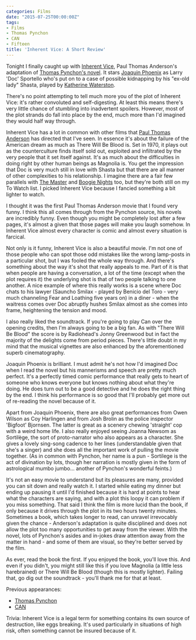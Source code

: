 ```yaml
---
categories: Films
date: "2015-07-25T00:00:00Z"
tags:
- Films
- Thomas Pynchon
- CAN
- Fifteen
title: 'Inherent Vice: A Short Review'
---
```


Tonight I finally caught up with [Inherent Vice](https://en.wikipedia.org/wiki/Inherent_Vice_(film)), Paul Thomas Anderson's adaptation of [Thomas Pynchon's novel](http://www.amazon.co.uk/Inherent-Vice-Thomas-Pynchon/dp/0099542161/ref=sr_1_4?ie=UTF8&qid=1437860132&sr=8-4&keywords=inherent+vice). It stars [Joaquin Phoenix](http://www.imdb.com/name/nm0001618/) as Larry 'Doc' Sportello who's put on to a case of possible kidnapping by his "ex-old lady" Shasta, played by [Katherine Waterston](http://www.theguardian.com/film/2015/jun/16/katherine-waterston-jk-rowlings-fantastic-beasts-harry-potter).

There's no point attempting to tell much more you of the plot of Inherent Vice: it's rather convoluted and self-digesting. At least this means there's very little chance of stumbling into inadvertent spoilers. However, most of the plot strands do fall into place by the end, much more than I'd imagined they would half way through.

Inherent Vice has a lot in common with other films that [Paul Thomas Anderson](http://www.rottentomatoes.com/celebrity/paul_thomas_anderson/) has directed that I've seen. In essence it's about the failure of the American dream as much as There Will Be Blood is. Set in 1970, it plays out as the counterculture finds itself sold out, exploited and infiltrated by the very people that it set itself against. It's as much about the difficulties in doing right by other human beings as Magnolia is. You get the impression that Doc is very much still in love with Shasta but that there are all manner of other complexities to his relationship. I imagine there are a fair few parallels with [The Master](http://www.rogerebert.com/reviews/the-master-2012) and [Boogie Nights](http://www.metacritic.com/movie/boogie-nights) too, but they're both still on my To Watch list. I picked Inherent Vice because I fancied something a bit lighter to watch.

I thought it was the first Paul Thomas Anderson movie that I found very funny. I think this all comes through from the Pynchon source, his novels are incredibly funny. Even though you might be completely lost after a few pages, it's almost a given that those pages will make you laugh somehow. In Inherent Vice almost every character is comic and almost every situation is farcical.

Not only is it funny, Inherent Vice is also a beautiful movie. I'm not one of those people who can spot those odd mistakes like the wrong lamp-posts in a particular shot, but I was fooled the whole way through. And there's something about the way it's shot that really appeals to me. Part of it is that when people are having a conversation, a lot of the time (except when the plot requires it) the underlying shot is that of two people talking to one another. A nice example of where this really works is a scene where Doc chats to his lawyer (Sauncho Smilax - played by Benicio del Toro - very much channeling Fear and Loathing five years on) in a diner - when the waitress comes over Doc abruptly hushes Smilax almost as she comes into frame, heightening the tension and mood.

I also really liked the soundtrack. If you're going to play Can over the opening credits, then I'm always going to be a big fan. As with "There Will Be Blood" the score is by Radiohead's Jonny Greenwood but in fact the majority of the delights come from period pieces. There's little doubt in my mind that the musical vignettes are also enhanced by the aforementioned superb cinematography.

Joaquin Phoenix is brilliant. I must admit he's not how I'd imagined Doc when I read the novel but his mannerisms and speech are pretty much perfect. It's a perfectly timed comic performance that really gets to heart of someone who knows everyone but knows nothing about what they're doing. He does turn out to be a good detective and he does the right thing by the end. I think his performance is so good that I'll probably get more out of re-reading the novel because of it.

Apart from Joaquin Phoenix, there are also great performances from Owen Wilson as Coy Harlingen and from Josh Brolin as the police inspector 'Bigfoot' Bjornsen. The latter is great as a scenery chewing 'straight' cop with a weird home life. I also really enjoyed seeing Joanna Newsom as Sortilège, the sort of proto-narrator who also appears as a character. She gives a lovely sing-song cadence to her lines (understandable given that she's a singer) and she does all the important work of pulling the movie together. (As in common with Pynchon, her name is a pun - Sortilege is the act of divination by lots, though her narration is mostly given in the form of astrological mumbo jumbo... another of Pynchon's wonderful feints.)

It's not an easy movie to understand but its pleasures are many, provided you can sit down and really watch it. I started while eating my dinner but ending up pausing it until I'd finished because it is hard at points to hear what the characters are saying, and with a plot this loopy it can problem if you miss something. That said I think the film is more lucid than the book, if only because it drives through the plot in its two hours twenty minutes. Sometimes a book, which takes longer to read, can unravel irrevocably given the chance - Anderson's adaptation is quite disciplined and does not allow the plot too many opportunities to get away from the viewer. With the novel, lots of Pynchon's asides and in-jokes draw attention away from the matter in hand - and some of them are visual, so they're better served by the film.

As ever, read the book the first. If you enjoyed the book, you'll love this. And even if you didn't, you might still like this if you love Magnolia (a little less harebrained) or There Will Be Blood (though this is mostly lighter). Failing that, go dig out the soundtrack - you'll thank me for that at least.

Previous appearances:
* [Thomas Pynchon](/on-pynchon/)
* [CAN](/can-the-lost-tapes/)

Trivia: Inherent Vice is a legal term for something contains its own source of destruction, like eggs breaking. It's used particularly in situations of high risk, often something cannot be insured because of it.
